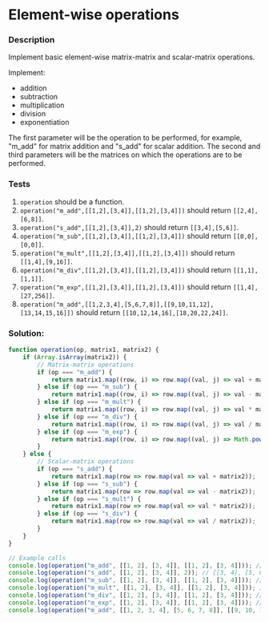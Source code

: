 # Element-wise operations

### Description

Implement basic element-wise matrix-matrix and scalar-matrix operations.

Implement:

- addition
- subtraction
- multiplication
- division
- exponentiation

The first parameter will be the operation to be performed, for example, "m_add" for matrix addition and "s_add" for scalar addition. The second and third parameters will be the matrices on which the operations are to be performed.

### Tests

1. `operation` should be a function.
2. `operation("m_add",[[1,2],[3,4]],[[1,2],[3,4]])` should return `[[2,4],[6,8]]`.
3. `operation("s_add",[[1,2],[3,4]],2)` should return `[[3,4],[5,6]]`.
4. `operation("m_sub",[[1,2],[3,4]],[[1,2],[3,4]])` should return `[[0,0],[0,0]]`.
5. `operation("m_mult",[[1,2],[3,4]],[[1,2],[3,4]])` should return `[[1,4],[9,16]]`.
6. `operation("m_div",[[1,2],[3,4]],[[1,2],[3,4]])` should return `[[1,1],[1,1]]`.
7. `operation("m_exp",[[1,2],[3,4]],[[1,2],[3,4]])` should return `[[1,4],[27,256]]`.
8. `operation("m_add",[[1,2,3,4],[5,6,7,8]],[[9,10,11,12],[13,14,15,16]])` should return `[[10,12,14,16],[18,20,22,24]]`.

### Solution:

```javascript
function operation(op, matrix1, matrix2) {
    if (Array.isArray(matrix2)) {
        // Matrix-matrix operations
        if (op === "m_add") {
            return matrix1.map((row, i) => row.map((val, j) => val + matrix2[i][j]));
        } else if (op === "m_sub") {
            return matrix1.map((row, i) => row.map((val, j) => val - matrix2[i][j]));
        } else if (op === "m_mult") {
            return matrix1.map((row, i) => row.map((val, j) => val * matrix2[i][j]));
        } else if (op === "m_div") {
            return matrix1.map((row, i) => row.map((val, j) => val / matrix2[i][j]));
        } else if (op === "m_exp") {
            return matrix1.map((row, i) => row.map((val, j) => Math.pow(val, matrix2[i][j])));
        }
    } else {
        // Scalar-matrix operations
        if (op === "s_add") {
            return matrix1.map(row => row.map(val => val + matrix2));
        } else if (op === "s_sub") {
            return matrix1.map(row => row.map(val => val - matrix2));
        } else if (op === "s_mult") {
            return matrix1.map(row => row.map(val => val * matrix2));
        } else if (op === "s_div") {
            return matrix1.map(row => row.map(val => val / matrix2));
        }
    }
}

// Example calls
console.log(operation("m_add", [[1, 2], [3, 4]], [[1, 2], [3, 4]])); // [[2, 4], [6, 8]]
console.log(operation("s_add", [[1, 2], [3, 4]], 2)); // [[3, 4], [5, 6]]
console.log(operation("m_sub", [[1, 2], [3, 4]], [[1, 2], [3, 4]])); // [[0, 0], [0, 0]]
console.log(operation("m_mult", [[1, 2], [3, 4]], [[1, 2], [3, 4]])); // [[1, 4], [9, 16]]
console.log(operation("m_div", [[1, 2], [3, 4]], [[1, 2], [3, 4]])); // [[1, 1], [1, 1]]
console.log(operation("m_exp", [[1, 2], [3, 4]], [[1, 2], [3, 4]])); // [[1, 4], [27, 256]]
console.log(operation("m_add", [[1, 2, 3, 4], [5, 6, 7, 8]], [[9, 10, 11, 12], [13, 14, 15, 16]])); // [[10, 12, 14, 16], [18, 20, 22, 24]]
```